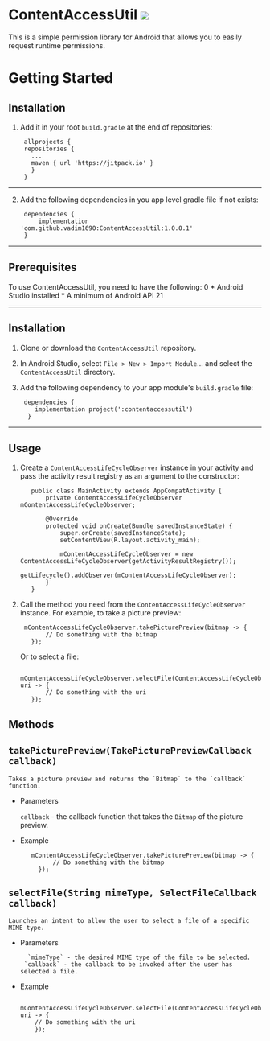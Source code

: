 

# ContentAccessUtil [![](https://jitpack.io/v/vadim1690/ContentAccessUtil.svg)](https://jitpack.io/#vadim1690/ContentAccessUtil)


This is a simple permission library for Android that allows you to easily request runtime permissions.

# Getting Started

## Installation

1) Add it in your root `build.gradle` at the end of repositories:

	    allprojects {
        repositories {
          ...
          maven { url 'https://jitpack.io' }
          }
        }
      
------------------------------------------------------------------------------------------------------------

2) Add the following dependencies in you app level gradle file if not exists:

	    dependencies {
			implementation 'com.github.vadim1690:ContentAccessUtil:1.0.0.1'
		}

------------------------------------------------------------------------------------------------------------

## Prerequisites

To use ContentAccessUtil, you need to have the following:
0
    * Android Studio installed
    * A minimum of Android API 21

------------------------------------------------------------------------------------------------------------

## Installation

1) Clone or download the `ContentAccessUtil` repository.
2) In Android Studio, select `File > New > Import Module`... and select the `ContentAccessUtil` directory.
3) Add the following dependency to your app module's `build.gradle` file:

        dependencies {
           implementation project(':contentaccessutil')
         }

------------------------------------------------------------------------------------------------------------

## Usage

1) Create a `ContentAccessLifeCycleObserver` instance in your activity and pass the activity result registry as an argument to the constructor:

          public class MainActivity extends AppCompatActivity {
              private ContentAccessLifeCycleObserver mContentAccessLifeCycleObserver;

              @Override
              protected void onCreate(Bundle savedInstanceState) {
                  super.onCreate(savedInstanceState);
                  setContentView(R.layout.activity_main);

                  mContentAccessLifeCycleObserver = new ContentAccessLifeCycleObserver(getActivityResultRegistry());
                  getLifecycle().addObserver(mContentAccessLifeCycleObserver);
              }
          }

2) Call the method you need from the `ContentAccessLifeCycleObserver` instance. For example, to take a picture preview:

        mContentAccessLifeCycleObserver.takePicturePreview(bitmap -> {
              // Do something with the bitmap
          });

   Or to select a file:

        mContentAccessLifeCycleObserver.selectFile(ContentAccessLifeCycleObserver.ALL_FILES, uri -> {
              // Do something with the uri
          });

## Methods

## `takePicturePreview(TakePicturePreviewCallback callback)`
    Takes a picture preview and returns the `Bitmap` to the `callback` function.

   * Parameters
    
     `callback` - the callback function that takes the `Bitmap` of the picture preview.
     
   * Example
   

			mContentAccessLifeCycleObserver.takePicturePreview(bitmap -> {
			      // Do something with the bitmap
			  });
          
## `selectFile(String mimeType, SelectFileCallback callback)`
    Launches an intent to allow the user to select a file of a specific MIME type.
    
  * Parameters
   
    	  `mimeType` - the desired MIME type of the file to be selected.
     	 `callback` - the callback to be invoked after the user has selected a file.
      
  * Example
    
		  mContentAccessLifeCycleObserver.selectFile(ContentAccessLifeCycleObserver.ALL_FILES, uri -> {
			// Do something with the uri
		    });

    

    
